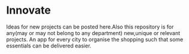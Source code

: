 # Innovate
Ideas for new projects can be posted here.Also this repository is for any(may or may not belong to any department) new,unique or relevant projects.
An app for every city to organise the shopping such that some essentials can be delivered easier.
